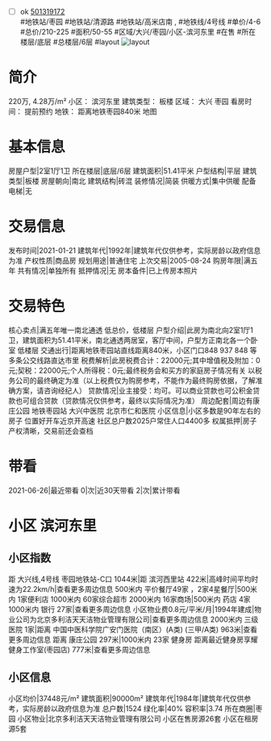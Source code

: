 - [ ] ok [501319172](https://bj.5i5j.com/ershoufang/501319172.html)  
 #地铁站/枣园 #地铁站/清源路 #地铁站/高米店南 ,  #地铁线/4号线
#单价/4-6 #总价/210-225 #面积/50-55   #区域/大兴/枣园/小区-滨河东里 #在售 #所在楼层/底层 #总楼层/6层 #layout 
![layout](http://image2a.5i5j.com/bdir/layout/0ac2e447bec0465c9ca55c98ef3af6c4.jpg_P5.jpg) 
# 简介 
 220万,  4.28万/m² 
小区： 滨河东里
建筑类型： 板楼
区域： 大兴 枣园
看房时间： 提前预约
地铁： 距离地铁枣园840米 地图
# 基本信息 
 房屋户型|2室1厅1卫
所在楼层|底层/6层
建筑面积|51.41平米
户型结构|平层
建筑类型|板楼
房屋朝向|南北
建筑结构|砖混
装修情况|简装
供暖方式|集中供暖
配备电梯|无
# 交易信息 
 发布时间|2021-01-21
建筑年代|1992年|建筑年代仅供参考，实际房龄以政府信息为准
产权性质|商品房
规划用途|普通住宅
上次交易|2005-08-24
购房年限|满五年
共有情况|单独所有
抵押情况|无
房本备件|已上传房本照片
# 交易特色 
 核心卖点|满五年唯一南北通透 低总价，低楼层
户型介绍|此房为南北向2室1厅1卫，建筑面积为51.41平米，南北通透两居室，客厅中间，户型方正南北各一个卧室  低楼层
交通出行|距离地铁枣园站直线距离840米，小区门口848 937 848 等多条公交线路直达市里
税费解析|此房税费合计：22000元;其中增值税及附加：0元;契税：22000元;个人所得税：0元;最终税务会和买方的家庭房子情况有关 以税务公司的最终确定为准（以上税费仅为购房参考，不能作为最终购房依据，了解准确方案，请咨询经纪人）
贷款情况|业主接受：均可。可以商业贷款也可公积金贷款也可组合贷款（贷款情况仅供参考，最终以实际情况为准）
周边配套|周边有康庄公园 地铁枣园站 大兴中医院 北京市仁和医院
小区信息|小区多数是90年左右的房子 位置好开车近京开高速  社区总户数2025户常住人口4400多
权属抵押|房子产权清晰，交易前还会查档
# 带看 
 2021-06-26|最近带看	 0|次|近30天带看	 2|次|累计带看
# 小区 滨河东里
## 小区指数 
 距 大兴线,4号线 枣园地铁站-C口 1044米|距 滨河西里站 422米|高峰时间平均时速为22.2km/h|查看更多周边信息
500米内 平价餐厅49家 ，2家4星餐厅|500米内 1家便利店
1000米内 60家综合超市
2000米内 16家商场|500米内 药店 4家
1000米内 银行 27家|查看更多周边信息
小区物业费0.8元/平米/月|1994年建成|物业公司为北京多利洁天天洁物业管理有限公司|查看更多周边信息
2000米内 三级医院 1家|距离 中国中医科学院广安门医院（南区）(A类) (三甲/A类) 963米|查看更多周边信息
距离 康庄公园 297米|1000米内 23家 健身房
距离最近健身房享耀健身工作室(枣园店) 777米|查看更多周边信息
## 小区信息 
 小区均价|37448元/m²
建筑面积|90000m²
建筑年代|1984年|建筑年代仅供参考，实际房龄以政府信息为准
总户数|1524
绿化率|40%
容积率|3.74
所在商圈|枣园
小区物业|北京多利洁天天洁物业管理有限公司
小区在售房源26套
小区在租房源5套
